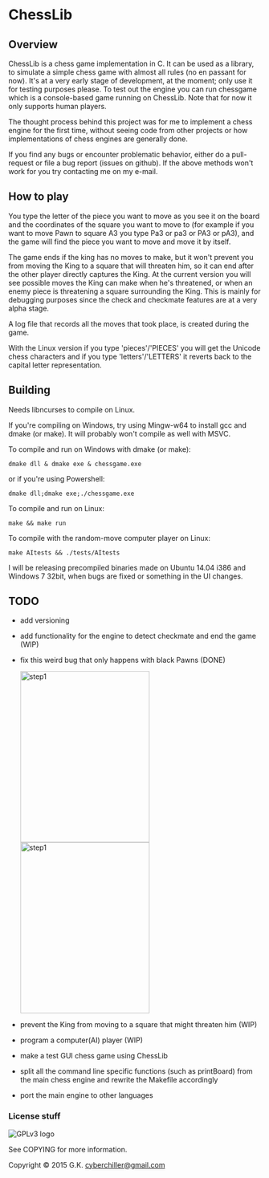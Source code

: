 # ChessLib
## Overview

ChessLib is a chess game implementation in C. It can be used as a library, to simulate a simple chess game with
almost all rules (no en passant for now). It's at a very early stage of development, at the moment;
only use it for testing purposes please. To test out the engine you can run chessgame which is a console-based game 
running on ChessLib. Note that for now it only supports human players.

The thought process behind this project was for me to implement a chess engine for the first time, without seeing
code from other projects or how implementations of chess engines are generally done.

If you find any bugs or encounter problematic behavior, either do a pull-request or file a bug report (issues on github).
If the above methods won't work for you try contacting me on my e-mail.

## How to play

You type the letter of the piece you want to move as you see it on the board and 
the coordinates of the square you want to move to (for example if you want to move Pawn to square 
A3 you type Pa3 or pa3 or PA3 or pA3), and the game will find the piece you want to move
and move it by itself.

The game ends if the king has no moves to make, but it won't prevent you from moving the King to
a square that will threaten him, so it can end after the other player directly captures the King.
At the current version you will see possible moves the King can make when he's threatened, or
when an enemy piece is threatening a square surrounding the King. This is mainly for debugging purposes
since the check and checkmate features are at a very alpha stage.

A log file that records all the moves that took place, is created during the game.

With the Linux version if you type 'pieces'/'PIECES' you will get the Unicode chess characters 
and if you type 'letters'/'LETTERS' it reverts back to the capital letter representation.

## Building

Needs libncurses to compile on Linux.

If you're compiling on Windows, try using Mingw-w64 to install gcc and dmake (or make). It will probably won't compile as well with MSVC.

To compile and run on Windows with dmake (or make):

    dmake dll & dmake exe & chessgame.exe
    
or if you're using Powershell:

    dmake dll;dmake exe;./chessgame.exe

To compile and run on Linux:

    make && make run
    
To compile with the random-move computer player on Linux:

    make AItests && ./tests/AItests

I will be releasing precompiled binaries made on Ubuntu 14.04 i386 
and Windows 7 32bit, when bugs are fixed or something in the UI changes.

## TODO

* add versioning

* add functionality for the engine to detect checkmate and end the game (WIP)

* fix this weird bug that only happens with black Pawns (DONE)

  <img src="http://i.imgur.com/cVGe6Sd.png" alt="step1" width = "257" height = "341"/> <img src="http://i.imgur.com/mkwlxOY.png" alt="step1" width = "257" height = "341"/>

* prevent the King from moving to a square that might threaten him (WIP)

* program a computer(AI) player (WIP)

* make a test GUI chess game using ChessLib

* split all the command line specific functions (such as printBoard) from the main chess engine and rewrite the Makefile accordingly

* port the main engine to other languages

### License stuff

![GPLv3 logo](http://www.gnu.org/graphics/gplv3-127x51.png)

See COPYING for more information.

Copyright © 2015 G.K. <cyberchiller@gmail.com>
